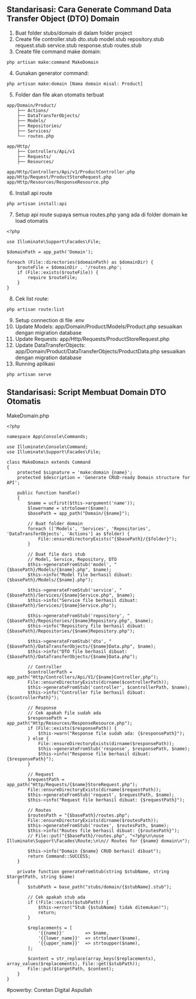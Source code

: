 ## Standarisasi: Cara Generate Command Data Transfer Object (DTO) Domain
1. Buat folder stubs/domain di dalam folder project
2. Create file controller.stub dto.stub model.stub repository.stub request.stub service.stub response.stub routes.stub
3. Create file command make domain:
```
php artisan make:command MakeDomain

```
4. Gunakan generator command:
```
php artisan make:domain [Nama domain misal: Product]

```
5. Folder dan file akan otomatis terbuat
```
app/Domain/Product/
    ├── Actions/
    ├── DataTransferObjects/
    ├── Models/
    ├── Repositories/
    ├── Services/
    └── routes.php

app/Http/
    ├── Controllers/Api/v1
    ├── Requests/
    ├── Resources/

app/Http/Controllers/Api/v1/ProductController.php
app/Http/Request/ProductStoreRequest.php
app/Http/Resources/ResponseResource.php

```

6. Install api route
```
php artisan install:api

```

7. Setup api route supaya semua routes.php yang ada di folder domain ke load otomatis
```
<?php

use Illuminate\Support\Facades\File;

$domainPath = app_path('Domain');

foreach (File::directories($domainPath) as $domainDir) {
    $routeFile = $domainDir . '/routes.php';
    if (File::exists($routeFile)) {
        require $routeFile;
    }
}

```

8. Cek list route:
```
php artisan route:list

```

9. Setup connection di file .env
10. Update Models: app/Domain/Product/Models/Product.php sesuaikan dengan migration database
11. Update Requests: app/Http/Requests/ProductStoreRequest.php
12. Update DataTransferObjects: app/Domain/Product/DataTransferObjects/ProductData.php sesuaikan dengan migration database
13. Running aplikasi
```
php artisan serve

```


## Standarisasi: Script Membuat Domain DTO Otomatis


MakeDomain.php
```
<?php

namespace App\Console\Commands;

use Illuminate\Console\Command;
use Illuminate\Support\Facades\File;

class MakeDomain extends Command
{
    protected $signature = 'make:domain {name}';
    protected $description = 'Generate CRUD-ready Domain structure for API';

    public function handle()
    {
        $name = ucfirst($this->argument('name'));
        $lowername = strtolower($name);
        $basePath = app_path("Domain/{$name}");

        // Buat folder domain
        foreach (['Models', 'Services', 'Repositories', 'DataTransferObjects', 'Actions'] as $folder) {
            File::ensureDirectoryExists("{$basePath}/{$folder}");
        }

        // Buat file dari stub
        // Model, Service, Repository, DTO
        $this->generateFromStub('model', "{$basePath}/Models/{$name}.php", $name);
        $this->info("Model file berhasil dibuat: {$basePath}/Models/{$name}.php");

        $this->generateFromStub('service', "{$basePath}/Services/{$name}Service.php", $name);
        $this->info("Service file berhasil dibuat: {$basePath}/Services/{$name}Service.php");

        $this->generateFromStub('repository', "{$basePath}/Repositories/{$name}Repository.php", $name);
        $this->info("Repository file berhasil dibuat: {$basePath}/Repositories/{$name}Repository.php");

        $this->generateFromStub('dto', "{$basePath}/DataTransferObjects/{$name}Data.php", $name);
        $this->info("DTO file berhasil dibuat: {$basePath}/DataTransferObjects/{$name}Data.php");

        // Controller
        $controllerPath = app_path("Http/Controllers/Api/V1/{$name}Controller.php");
        File::ensureDirectoryExists(dirname($controllerPath));
        $this->generateFromStub('controller', $controllerPath, $name);
        $this->info("Controller file berhasil dibuat: {$controllerPath}");

        // Response
        // Cek apakah file sudah ada
        $responsePath = app_path("Http/Resources/ResponseResource.php");
        if (File::exists($responsePath)) {
            $this->warn("Response file sudah ada: {$responsePath}");
        } else {
            File::ensureDirectoryExists(dirname($responsePath));
            $this->generateFromStub('response', $responsePath, $name);
            $this->info("Response file berhasil dibuat: {$responsePath}");
        }

        // Request
        $requestPath = app_path("Http/Requests/{$name}StoreRequest.php");
        File::ensureDirectoryExists(dirname($requestPath));
        $this->generateFromStub('request', $requestPath, $name);
        $this->info("Request file berhasil dibuat: {$requestPath}");

        // Routes
        $routesPath = "{$basePath}/routes.php";
        File::ensureDirectoryExists(dirname($routesPath));
        $this->generateFromStub('routes', $routesPath, $name);
        $this->info("Routes file berhasil dibuat: {$routesPath}");
        // File::put("{$basePath}/routes.php", "<?php\n\nuse Illuminate\Support\Facades\Route;\n\n// Routes for {$name} domain\n");

        $this->info("Domain {$name} CRUD berhasil dibuat");
        return Command::SUCCESS;
    }

    private function generateFromStub(string $stubName, string $targetPath, string $name)
    {
        $stubPath = base_path("stubs/domain/{$stubName}.stub");

        // Cek apakah stub ada
        if (!File::exists($stubPath)) {
            $this->error("Stub {$stubName} tidak ditemukan!");
            return;
        }

        $replacements = [
            '{{name}}'        => $name,
            '{{lower_name}}'  => strtolower($name),
            '{{upper_name}}'  => strtoupper($name),
        ];

        $content = str_replace(array_keys($replacements), array_values($replacements), File::get($stubPath));
        File::put($targetPath, $content);
    }
}

```


#powerby: Coretan Digital Aspullah



